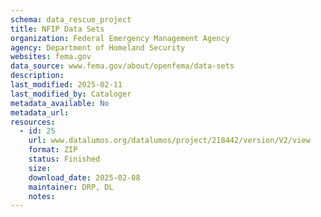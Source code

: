 ```yaml
---
schema: data_rescue_project 
title: NFIP Data Sets
organization: Federal Emergency Management Agency
agency: Department of Homeland Security
websites: fema.gov
data_source: www.fema.gov/about/openfema/data-sets
description: 
last_modified: 2025-02-11
last_modified_by: Cataloger
metadata_available: No
metadata_url: 
resources:
  - id: 25
    url: www.datalumos.org/datalumos/project/218442/version/V2/view
    format: ZIP
    status: Finished
    size: 
    download_date: 2025-02-08
    maintainer: DRP, DL
    notes: 
---
```


